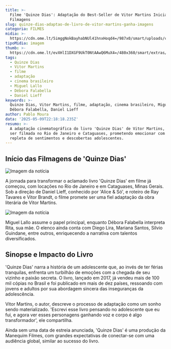 ```yaml
---
title: >-
  Filme 'Quinze Dias': Adaptação do Best-Seller de Vitor Martins Inicia
  Filmagens
slug: quinze-dias-adaptao-de-livro-de-vitor-martins-ganha-imagens
categoria: FILMES
midia: >-
  https://cdn.ome.lt/5imggNokBayhabNUl41hnxHoqd4=/987x0/smart/uploads/conteudo/fotos/Design_sem_nome_-_2025-05-09T190858.480.png
tipoMidia: imagem
thumb: >-
  https://cdn.ome.lt/evXHlI1DXGF9UkT0NtAAwQ6MuX4=/480x360/smart/extras/conteudos/Design_sem_nome_-_2025-05-09T190858.480.png
tags:
  - Quinze Dias
  - Vitor Martins
  - filme
  - adaptação
  - cinema brasileiro
  - Miguel Lallo
  - Débora Falabella
  - Daniel Lieff
keywords: >-
  Quinze Dias, Vitor Martins, filme, adaptação, cinema brasileiro, Miguel Lallo,
  Débora Falabella, Daniel Lieff
author: Pablo Moura
data: '2025-05-09T22:18:18.235Z'
resumo: >-
  A adaptação cinematográfica do livro 'Quinze Dias' de Vitor Martins, começou a
  ser filmada no Rio de Janeiro e Cataguases, prometendo emocionar com uma trama
  repleta de sentimentos e descobertas adolescentes.
---
```


## Início das Filmagens de 'Quinze Dias'

![Imagem da notícia](https://cdn.ome.lt/koAnCpLs1d500rplNRktXAyUYss=/fit-in/837x500/smart/uploads/conteudo/fotos/15DIAS_IMPRENSA_05052025_LauraCampanella_LCS05976.jpeg)

A jornada para transformar o aclamado livro 'Quinze Dias' em filme já começou, com locações no Rio de Janeiro e em Cataguases, Minas Gerais. Sob a direção de Daniel Lieff, conhecido por 'Alice & Só', e roteiro de Ray Tavares e Vitor Brandt, o filme promete ser uma fiel adaptação da obra literária de Vitor Martins.

![Imagem da notícia](https://cdn.ome.lt/HhmWTlqrSIdW3xW9-QQM_CPk8Rs=/fit-in/837x500/smart/uploads/conteudo/fotos/15DIAS_IMPRENSA_05052025_LauraCampanella_LCS05989.jpeg)

Miguel Lallo assume o papel principal, enquanto Débora Falabella interpreta Rita, sua mãe. O elenco ainda conta com Diego Lira, Mariana Santos, Silvio Guindane, entre outros, enriquecendo a narrativa com talentos diversificados.

## Sinopse e Impacto do Livro

'Quinze Dias' narra a história de um adolescente que, ao invés de ter férias tranquilas, enfrenta um turbilhão de emoções com a chegada de seu vizinho e paixão secreta. O livro, lançado em 2017, já vendeu mais de 100 mil cópias no Brasil e foi publicado em mais de dez países, ressoando com jovens e adultos por sua abordagem sincera das inseguranças da adolescência.

Vitor Martins, o autor, descreve o processo de adaptação como um sonho sendo materializado. 'Escrevi esse livro pensando no adolescente que eu fui, e agora ver esses personagens ganhando voz e corpo é algo transformador', ele compartilha.

Ainda sem uma data de estreia anunciada, 'Quinze Dias' é uma produção da Manequim Filmes, com grandes expectativas de conectar-se com uma audiência global, similar ao sucesso do livro.
